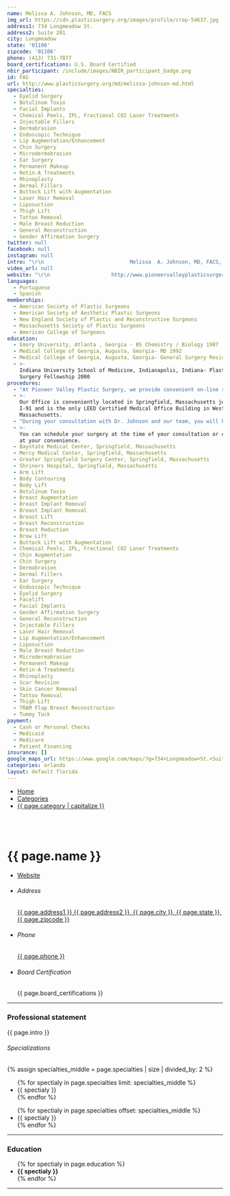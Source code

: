 ```yaml
---
name: Melissa A. Johnson, MD, FACS
img_url: https://cdn.plasticsurgery.org/images/profile/crop-54637.jpg
address1: 734 Longmeadow St.
address2: Suite 201
city: Longmeadow
state: '01106'
zipcode: '01106'
phone: (413) 731-7877
board_certifications: U.S. Board Certified
nbir_participant: /include/images/NBIR_participant_badge.png
id: FAS
url: http://www.plasticsurgery.org/md/melissa-johnson-md.html
specialties:
  - Eyelid Surgery
  - Botulinum Toxin
  - Facial Implants
  - Chemical Peels, IPL, Fractional CO2 Laser Treatments
  - Injectable Fillers
  - Dermabrasion
  - Endoscopic Technique
  - Lip Augmentation/Enhancement
  - Chin Surgery
  - Microdermabrasion
  - Ear Surgery
  - Permanent Makeup
  - Retin-A Treatments
  - Rhinoplasty
  - Dermal Fillers
  - Buttock Lift with Augmentation
  - Laser Hair Removal
  - Liposuction
  - Thigh Lift
  - Tattoo Removal
  - Male Breast Reduction
  - General Reconstruction
  - Gender Affirmation Surgery
twitter: null
facebook: null
instagram: null
intro: "\r\n                            Melissa  A. Johnson, MD, FACS, is an ASPS Member plastic surgeon who is board certified by The American Board of Plastic Surgery®\r\n                            and trained specifically in plastic surgery. ASPS members operate only in accredited medical facilities, adhere to a\r\n                            strict code of ethics and fulfill continuing medical education requirements in plastic surgery, including training in\r\n                            patient safety techniques. As your medical partner, Dr. Johnson is dedicated to\r\n                            working with you to achieve your goals.\r\n                        "
video_url: null
website: "\r\n                    http://www.pioneervalleyplasticsurgery.com\r\n                "
languages:
  - Portuguese
  - Spanish
memberships:
  - American Society of Plastic Surgeons
  - American Society of Aesthetic Plastic Surgeons
  - New England Society of Plastic and Reconstructive Surgeons
  - Massachusetts Society of Plastic Surgeons
  - American College of Surgeons
education:
  - Emory University, Atlanta , Georgia - BS Chemistry / Biology 1987
  - Medical College of Georgia, Augusta, Georgia- MD 1992
  - Medical College of Georgia, Augusta, Georgia- General Surgery Residency 1998
  - >-
    Indiana University School of Medicine, Indianapolis, Indiana- Plastic
    Surgery Fellowship 2000
procedures:
  - "At Pioneer Valley Plastic Surgery, we provide convenient on-line registering prior to your consultation.\_ If you would prefer to register at the time of your appointment, we have computers and office staff who are available to help you.\_ Just let them know what works best for you."
  - >-
    Our Office is conveniently located in Springfield, Massachusetts just off of
    I-91 and is the only LEED Certified Medical Office Building in Western
    Massachusetts.
  - "During your consultation with Dr. Johnson and our team, you will have time to discuss your aesthetic surgery needs, ask questions,\_and be educated on options available to you.\_\_\_An individualized\_plan is developed to meet your goals."
  - >-
    You can schedule your surgery at the time of your consultation or can call
    at your convenience.
  - Baystate Medical Center, Springfield, Massachusetts
  - Mercy Medical Center, Springfield, Massachusetts
  - Greater Springfield Surgery Center, Springfield, Massachusetts
  - Shriners Hospital, Springfield, Massachusetts
  - Arm Lift
  - Body Contouring
  - Body Lift
  - Botulinum Toxin
  - Breast Augmentation
  - Breast Implant Removal
  - Breast Implant Removal
  - Breast Lift
  - Breast Reconstruction
  - Breast Reduction
  - Brow Lift
  - Buttock Lift with Augmentation
  - Chemical Peels, IPL, Fractional CO2 Laser Treatments
  - Chin Augmentation
  - Chin Surgery
  - Dermabrasion
  - Dermal Fillers
  - Ear Surgery
  - Endoscopic Technique
  - Eyelid Surgery
  - Facelift
  - Facial Implants
  - Gender Affirmation Surgery
  - General Reconstruction
  - Injectable Fillers
  - Laser Hair Removal
  - Lip Augmentation/Enhancement
  - Liposuction
  - Male Breast Reduction
  - Microdermabrasion
  - Permanent Makeup
  - Retin-A Treatments
  - Rhinoplasty
  - Scar Revision
  - Skin Cancer Removal
  - Tattoo Removal
  - Thigh Lift
  - TRAM Flap Breast Reconstruction
  - Tummy Tuck
payment:
  - Cash or Personal Checks
  - Medicaid
  - Medicare
  - Patient Financing
insurance: []
google_maps_url: https://www.google.com/maps/?q=734+Longmeadow+St.+Suite+201+Longmeadow
categories: orlando
layout: default florida
---
```


<div id="breadcrumb">
	<div class="container">
		<ul>
			<li><a href="#">Home</a></li>
			<li><a href="/categories/{{ page.category }}">Categories</a></li>
      <li><a href="/categories/{{ page.category }}">{{ page.category | capitalize }}</a></li>
		</ul>
	</div>
</div>
<div class="container margin_60">
	<div class="row justify-content-md-center">
		<div class="col-xl-8 col-lg-8">
			<nav id="secondary_nav">
				<div class="container" style="height:25px;">
				</div>
			</nav>
			<div id="section_1">
				<div class="box_general_3">
					<div class="profile">
						<div class="row">
							<div class="col-lg-5 col-md-4">
								<figure>
									<img src="{{ page.img_url }}" alt="" class="img-fluid">
								</figure>
							</div>
							<div class="col-lg-7 col-md-8">
								<h1>{{ page.name }}</h1>
                <ul class="statistic">
                  <a href="{{ page.website }}" target="_blank"><li>Website</li></a>
                </ul>
								<ul class="contacts">
									<li>
										<h6>Address</h6>
										<a target="_blank" href="{{ page.google_maps_url }}">
										  {{ page.address1 }} {{ page.address2 }}, {{ page.city }}, {{ page.state }}, {{ page.zipcode }}
										</a>
									</li>
									<li>
										<h6>Phone</h6> <a href="tel://{{ page.phone }}">{{ page.phone }}</a>
									</li>
                  <li>
                    <h6>Board Certification</h6>{{ page.board_certifications }}
                  </li>
								</ul>
							</div>
						</div>
					</div>
					<hr>
          <div class="indent_title_in">
            <i class="pe-7s-user"></i>
            <h3>Professional statement</h3>
          </div>
          <div class="wrapper_indent">
            <p>{{ page.intro }}</p>
            <h6>Specializations</h6>
            <div class="row">
              {% assign specialties_middle = page.specialties | size | divided_by: 2 %}
              <div class="col-lg-6">
                <ul class="bullets">
                  {% for spectialy in page.specialties limit: specialties_middle %}
                    <li>{{ spectialy }}</li>
                  {% endfor %}
                </ul>
              </div>
              <div class="col-lg-6">
                <ul class="bullets">
                  {% for spectialy in page.specialties offset: specialties_middle %}
                    <li>{{ spectialy }}</li>
                  {% endfor %}
                </ul>
              </div>
            </div>
          </div>
          <!-- /wrapper indent -->
          <hr>
          <div class="indent_title_in">
            <i class="pe-7s-news-paper"></i>
            <h3>Education</h3>
          </div>
          <div class="wrapper_indent">
            <ul class="list_edu">
              {% for spectialy in page.education %}
                <li><strong>{{ spectialy }}</strong></li>
              {% endfor %}
            </ul>
          </div>
          <hr>
				</div>
				<!-- /section_1 -->
			</div>
		</div>
	</div>
	<!-- /row -->
</div>

